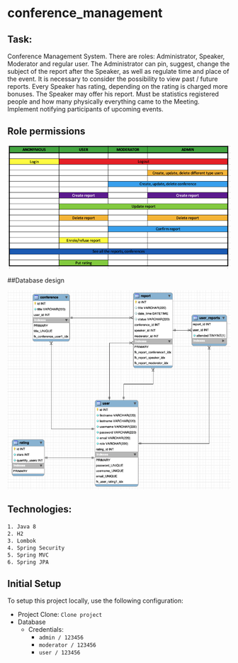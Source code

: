 # conference_management

##  Task: 

Conference Management System. There are roles: Administrator, Speaker, Moderator and regular user.
The Administrator can pin, suggest, change the subject of the report after the Speaker, 
as well as regulate time and place of the event. It is necessary to consider the possibility
to view past / future reports. Every Speaker has rating, depending on the rating is charged 
more bonuses. The Speaker may offer his report. Must be statistics registered people and how
many physically everything came to the Meeting. Implement notifying participants of upcoming events.
 
## Role permissions
 
 ![role permission imige](/src/main/webapp/resources/img/readmeRolePermissions.png)
 
##Database design

![database imige](/src/main/webapp/resources/img/readme_database.png)
 
## Technologies:
    1. Java 8
    2. H2
    3. Lombok
    4. Spring Security
    5. Spring MVC
    6. Spring JPA

## Initial Setup

To setup this project locally, use the following configuration:

* Project Clone: `Clone project`
* Database
    * Credentials: 
        - `admin / 123456`
        - `moderator / 123456`
        - `user / 123456`
    
